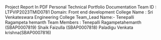 Project Report In PDF 
Personal Technical Portfolio Documentation 
Team ID : LTPVIP2023TMID0781
Domain: Front end development
College Name : Sri Venkateswara Engineering College
Team_Lead Name:- Tenepalli Ragampeta hemanth
Team Members : 
Tenepalli Ragampetahemanth (SBAP0007819) 
Shaik Faizulla (SBAP0007818) 
Paladigu Venkata krishna(SBAP0007816)
